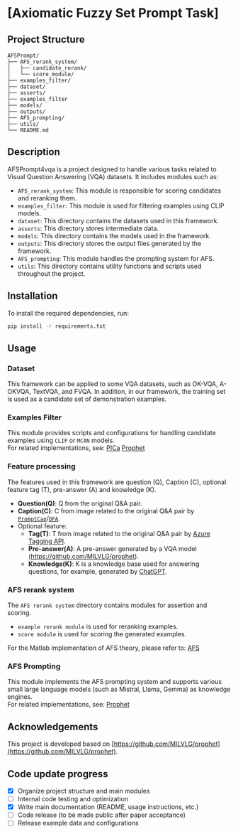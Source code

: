# [Axiomatic Fuzzy Set Prompt Task]

## Project Structure
```plantuml
AFSPrompt/
├── AFS_rerank_system/
│   ├── candidate_rerank/
│   └── score_module/
├── examples_filter/
├── dataset/
├── asserts/
├── examples_filter
├── models/
├── outputs/
├── AFS_prompting/
├── utils/
└── README.md
```
## Description

AFSPrompt4vqa is a project designed to handle various tasks related to Visual Question Answering (VQA) datasets. It includes modules such as:
- `AFS_rerank_system`: This module is responsible for scoring candidates and reranking them.
- `examples_filter`: This module is used for filtering examples using CLIP models.
- `dataset`: This directory contains the datasets used in this framework.
- `asserts`: This directory stores intermediate data.
- `models`: This directory contains the models used in the framework.
- `outputs`: This directory stores the output files generated by the framework.
- `AFS_prompting`: This module handles the prompting system for AFS.
- `utils`: This directory contains utility functions and scripts used throughout the project.

## Installation

To install the required dependencies, run:

```bash
pip install -r requirements.txt
```
## Usage

### Dataset
This framework can be applied to some VQA datasets, such as OK-VQA, A-OKVQA, TextVQA, and FVQA.
In addition, in our framework, the training set is used as a candidate set of demonstration examples.

### Examples Filter
This module provides scripts and configurations for handling candidate examples using `CLIP` or `MCAN` models.  
For related implementations, see: [PICa](https://github.com/microsoft/PICa) [Prophet](https://github.com/MILVLG/prophet)

### Feature processing
The features used in this framework are question (Q), Caption (C), optional feature tag (T), pre-answer (A) and knowledge (K).
- **Question(Q)**: Q from the original Q&A pair.
- **Caption(C)**: C from image related to the original Q&A pair by [`PromptCap`](https://huggingface.co/tifa-benchmark/promptcap-coco-vqa)/[`OFA`](https://github.com/OFA-Sys/OFA).
- Optional feature:
  - **Tag(T)**: T from image related to the original Q&A pair by [Azure Tagging API](https://learn.microsoft.com/en-us/azure/ai-services/computer-vision/concept-tagging-images).
  - **Pre-answer(A)**: A pre-answer generated by a VQA model (https://github.com/MILVLG/prophet).
  - **Knowledge(K)**: K is a knowledge base used for answering questions, for example, generated by [ChatGPT](https://openai.com/index/chatgpt/).

### AFS rerank system
The `AFS rerank system` directory contains modules for assertion and scoring. 
- `example rerank module` is used for reranking examples.
- `score module` is used for scoring the generated examples.

For the Matlab implementation of AFS theory, please refer to: [AFS](https://github.com/xdliuafs/AFS)

### AFS Prompting
This module implements the AFS prompting system and supports various small large language models (such as Mistral, Llama, Gemma) as knowledge engines.  
For related implementations, see: [Prophet](https://github.com/MILVLG/prophet)

## Acknowledgements
This project is developed based on [https://github.com/MILVLG/prophet](https://github.com/MILVLG/prophet).

## Code update progress
- [x] Organize project structure and main modules
- [ ] Internal code testing and optimization
- [x] Write main documentation (README, usage instructions, etc.)
- [ ] Code release (to be made public after paper acceptance)
- [ ] Release example data and configurations

```bibte

```




